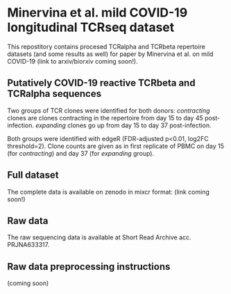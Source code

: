 # Minervina et al. mild COVID-19 longitudinal TCRseq dataset
This repostitory contains procesed TCRalpha and TCRbeta repertoire datasets (and some results as well) for paper by Minervina et al. on mild COVID-19 (link to arxiv/biorxiv coming soon!).

## Putatively COVID-19 reactive TCRbeta and TCRalpha sequences
Two groups of TCR clones were identified for both donors: 
_contracting_ clones are clones contracting in the repertoire from day 15 to day 45 post-infection. 
_expanding_ clones go up from day 15 to day 37 post-infection. 

Both groups were identified with edgeR (FDR-adjusted p<0.01, log2FC threshold=2). Clone counts are given as in first replicate of PBMC on day 15 (for _contracting_) and day 37 (for _expanding_ group).

## Full dataset
The complete data is available on zenodo in mixcr format: (link coming soon!)

## Raw data
The raw sequencing data is available at Short Read Archive acc. PRJNA633317.

## Raw data preprocessing instructions
(coming soon)
